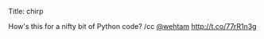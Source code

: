 Title: chirp

How's this for a nifty bit of Python code? /cc <a href="http://twitter.com/wehtam">@wehtam</a> <a href="http://t.co/77rR1n3g">http://t.co/77rR1n3g</a>
